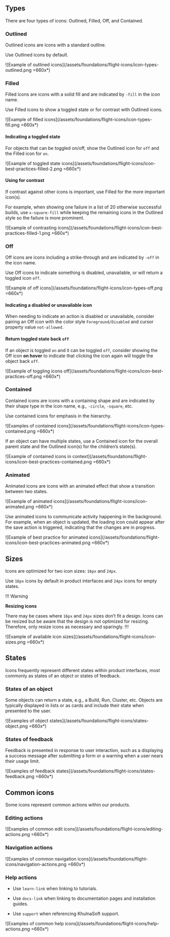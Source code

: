 ## Types

There are four types of icons: Outlined, Filled, Off, and Contained.

### Outlined

Outlined icons are icons with a standard outline.

Use Outlined icons by default.

![Example of outlined icons](/assets/foundations/flight-icons/icon-types-outlined.png =660x*)

### Filled

Filled icons are icons with a solid fill and are indicated by `-fill` in the icon name.

Use Filled icons to show a toggled state or for contrast with Outlined icons.

![Example of filled icons](/assets/foundations/flight-icons/icon-types-fill.png =660x*)

#### Indicating a toggled state

For objects that can be toggled on/off, show the Outlined icon for `off` and the Filled icon for `on`.

![Example of toggled state icons](/assets/foundations/flight-icons/icon-best-practices-filled-2.png =660x*)

#### Using for contrast

If contrast against other icons is important, use Filled for the more important icon(s).

For example, when showing one failure in a list of 20 otherwise successful builds, use `x-square-fill` while keeping the remaining icons in the Outlined style so the failure is more prominent.

![Example of contrasting icons](/assets/foundations/flight-icons/icon-best-practices-filled-1.png =660x*)

### Off

Off icons are icons including a strike-through and are indicated by `-off` in the icon name.

Use Off icons to indicate something is disabled, unavailable, or will return a toggled icon `off`.

![Example of off icons](/assets/foundations/flight-icons/icon-types-off.png =660x*)

#### Indicating a disabled or unavailable icon

When needing to indicate an action is disabled or unavailable, consider pairing an Off icon with the color style `Foreground/Disabled` and cursor property value `not-allowed`.

#### Return toggled state back `off`

If an object is toggled `on` and it can be toggled `off`, consider showing the Off icon **on hover** to indicate that clicking the icon again will toggle the object back `off`.

![Example of toggling icons off](/assets/foundations/flight-icons/icon-best-practices-off.png =660x*)

### Contained

Contained icons are icons with a containing shape and are indicated by their shape type in the icon name, e.g., `-circle`, `-square`, etc.

Use contained icons for emphasis in the hierarchy.

![Examples of contained icons](/assets/foundations/flight-icons/icon-types-contained.png =660x*)

If an object can have multiple states, use a Contained icon for the overall parent state and the Outlined icon(s) for the children’s state(s).

![Example of contained icons in context](/assets/foundations/flight-icons/icon-best-practices-contained.png =660x*)

### Animated

Animated icons are icons with an animated effect that show a transition between two states.

![Example of animated icons](/assets/foundations/flight-icons/icon-animated.png =660x*)

Use animated icons to communicate activity happening in the background. For example, when an object is updated, the loading icon could appear after the save action is triggered, indicating that the changes are in progress.

![Example of best practice for animated icons](/assets/foundations/flight-icons/icon-best-practices-animated.png =660x*)

## Sizes

Icons are optimized for two icon sizes: `16px` and `24px`.

Use `16px` icons by default in product interfaces and `24px` icons for empty states.

!!! Warning

**Resizing icons**

There may be cases where `16px` and `24px` sizes don’t fit a design. Icons can be resized but be aware that the design is not optimized for resizing. Therefore, only resize icons as necessary and sparingly.
!!!

![Example of available icon sizes](/assets/foundations/flight-icons/icon-sizes.png =660x*)

## States

Icons frequently represent different states within product interfaces, most commonly as states of an object or states of feedback.

### States of an object

Some objects can return a state, e.g., a Build, Run, Cluster, etc. Objects are typically displayed in lists or as cards and include their state when presented to the user.

![Examples of object states](/assets/foundations/flight-icons/states-object.png =660x*)

### States of feedback

Feedback is presented in response to user interaction, such as a displaying a success message after submitting a form or a warning when a user nears their usage limit.

![Examples of feedback states](/assets/foundations/flight-icons/states-feedback.png =660x*)

## Common icons

Some icons represent common actions within our products.

### Editing actions

![Examples of common edit icons](/assets/foundations/flight-icons/editing-actions.png =660x*)

### Navigation actions

![Examples of common navigation icons](/assets/foundations/flight-icons/navigation-actions.png =660x*)

### Help actions

- Use `learn-link` when linking to tutorials.

- Use `docs-link` when linking to documentation pages and installation guides.

- Use `support` when referencing KhulnaSoft support.

![Examples of common help icons](/assets/foundations/flight-icons/help-actions.png =660x*)
